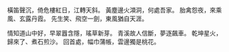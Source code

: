 橫笛聲沉，倚危樓紅日，江轉天斜。
黃塵邊火澒洞，何處吾家。
胎禽怨夜，來乘風、玄露丹霞。
先生笑、飛空一劍，東風猶自天涯。

情知道山中好，早翠囂含隱，瑤草新芽。
青溪故人信斷，夢逐飆車。
乾坤星火，歸來了、煮石煎沙。
回首處，幅巾蒲帳，雲邊獨是桃花。